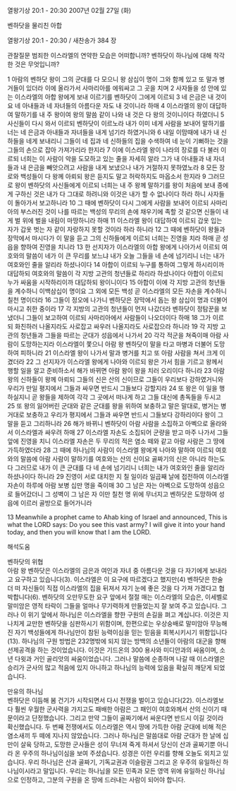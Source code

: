 열왕기상 20:1 - 20:30 
2007년 02월 27일 (화)

벤하닷을 물리친 아합



열왕기상 20:1 - 20:30 / 새찬송가 384 장


관찰질문
범죄한 이스라엘의 연약한 모습은 어떠합니까?
벤하닷이 하나님에 대해 착각한 것은 무엇입니까?

1 아람의 벤하닷 왕이 그의 군대를 다 모으니 왕 삼십이 명이 그와 함께 있고 또 말과 병거들이 있더라 이에 올라가서 사마리아를 에워싸고 그 곳을 치며 2 사자들을 성 안에 있는 이스라엘의 아합 왕에게 보내 이르기를 벤하닷이 그에게 이르되 3 네 은금은 내 것이요 네 아내들과 네 자녀들의 아름다운 자도 내 것이니라 하매 4 이스라엘의 왕이 대답하여 말하기를 내 주 왕이여 왕의 말씀 같이 나와 내 것은 다 왕의 것이니이다 하였더니 5 사신들이 다시 와서 이르되 벤하닷이 이르노라 내가 이미 네게 사람을 보내어 말하기를 너는 네 은금과 아내들과 자녀들을 내게 넘기라 하였거니와 6 내일 이맘때에 내가 내 신하들을 네게 보내리니 그들이 네 집과 네 신하들의 집을 수색하여 네 눈이 기뻐하는 것을 그들의 손으로 잡아 가져가리라 한지라 7 이에 이스라엘 왕이 나라의 장로를 다 불러 이르되 너희는 이 사람이 악을 도모하고 있는 줄을 자세히 알라 그가 내 아내들과 내 자녀들과 내 은금을 빼앗으려고 사람을 내게 보냈으나 내가 거절하지 못하였노라 8 모든 장로와 백성들이 다 왕께 아뢰되 왕은 듣지도 말고 허락하지도 마옵소서 한지라 9 그러므로 왕이 벤하닷의 사신들에게 이르되 너희는 내 주 왕께 말하기를 왕이 처음에 보내 종에게 구하신 것은 내가 다 그대로 하려니와 이것은 내가 할 수 없나이다 하라 하니 사자들이 돌아가서 보고하니라  10 그 때에 벤하닷이 다시 그에게 사람을 보내어 이르되 사마리아의 부스러진 것이 나를 따르는 백성의 무리의 손에 채우기에 족할 것 같으면 신들이 내게 벌 위에 벌을 내림이 마땅하니라 하매 11 이스라엘 왕이 대답하여 이르되 갑옷 입는 자가 갑옷 벗는 자 같이 자랑하지 못할 것이라 하라 하니라 12 그 때에 벤하닷이 왕들과 장막에서 마시다가 이 말을 듣고 그의 신하들에게 이르되 너희는 진영을 치라 하매 곧 성읍을 향하여 진영을 치니라 13 한 선지자가 이스라엘의 아합 왕에게 나아가서 이르되 여호와의 말씀이 네가 이 큰 무리를 보느냐 내가 오늘 그들을 네 손에 넘기리니 너는 내가 여호와인 줄을 알리라 하셨나이다 14 아합이 이르되 누구를 통하여 그렇게 하시리이까 대답하되 여호와의 말씀이 각 지방 고관의 청년들로 하리라 하셨나이다 아합이 이르되 누가 싸움을 시작하리이까 대답하되 왕이니이다 15 아합이 이에 각 지방 고관의 청년들을 계수하니 이백삼십이 명이요 그 외에 모든 백성 곧 이스라엘의 모든 자손을 계수하니 칠천 명이더라 16 그들이 정오에 나가니 벤하닷은 장막에서 돕는 왕 삼십이 명과 더불어 마시고 취한 중이라 17 각 지방의 고관의 청년들이 먼저 나갔더라 벤하닷이 정탐꾼을 보냈더니 그들이 보고하여 이르되 사마리아에서 사람들이 나오더이다 하매 18 그가 이르되 화친하러 나올지라도 사로잡고 싸우러 나올지라도 사로잡으라 하니라 19 각 지방 고관의 청년들과 그들을 따르는 군대가 성읍에서 나가서   20 각각 적군을 쳐죽이매 아람 사람이 도망하는지라 이스라엘이 쫓으니 아람 왕 벤하닷이 말을 타고 마병과 더불어 도망하여 피하니라 21 이스라엘 왕이 나가서 말과 병거를 치고 또 아람 사람을 쳐서 크게 이겼더라 22 그 선지자가 이스라엘 왕에게 나아와 이르되 왕은 가서 힘을 기르고 왕께서 행할 일을 알고 준비하소서 해가 바뀌면 아람 왕이 왕을 치러 오리이다 하니라 23 아람 왕의 신하들이 왕께 아뢰되 그들의 신은 산의 신이므로 그들이 우리보다 강하였거니와 우리가 만일 평지에서 그들과 싸우면 반드시 그들보다 강할지라 24 또 왕은 이 일을 행하실지니 곧 왕들을 제하여 각각 그 곳에서 떠나게 하고 그들 대신에 총독들을 두시고 25 또 왕의 잃어버린 군대와 같은 군대를 왕을 위하여 보충하고 말은 말대로, 병거는 병거대로 보충하고 우리가 평지에서 그들과 싸우면 반드시 그들보다 강하리이다 왕이 그 말을 듣고 그리하니라 26 해가 바뀌니 벤하닷이 아람 사람을 소집하고 아벡으로 올라와서 이스라엘과 싸우려 하매 27 이스라엘 자손도 소집되어 군량을 받고 마주 나가서 그들 앞에 진영을 치니 이스라엘 자손은 두 무리의 적은 염소 떼와 같고 아람 사람은 그 땅에 가득하였더라 28 그 때에 하나님의 사람이 이스라엘 왕에게 나아와 말하여 이르되 여호와의 말씀에 아람 사람이 말하기를 여호와는 산의 신이요 골짜기의 신은 아니라 하는도다 그러므로 내가 이 큰 군대를 다 네 손에 넘기리니 너희는 내가 여호와인 줄을 알리라 하셨나이다 하니라 29 진영이 서로 대치한 지 칠 일이라 일곱째 날에 접전하여 이스라엘 자손이 하루에 아람 보병 십만 명을 죽이매 30 그 남은 자는 아벡으로 도망하여 성읍으로 들어갔더니 그 성벽이 그 남은 자 이만 칠천 명 위에 무너지고 벤하닷은 도망하여 성읍에 이르러 골방으로 들어가니라  

13 Meanwhile a prophet came to Ahab king of Israel and announced, This is what the LORD says: Do you see this vast army? I will give it into your hand today, and then you will know that I am the LORD.

해석도움





벤하닷의 위협  
아람 왕 벤하닷은 이스라엘의 금은과 여인과 자녀 중 아름다운 것을 다 자기에게 보내라고 요구하고 있습니다(3). 이스라엘은 이 요구에 따르겠다고 했지만(4) 벤하닷은 한술 더 떠 자신들이 직접 이스라엘의 집을 뒤져서 자기 눈에 좋은 것을 다 가져 가겠다고 협박합니다(6). 벤하닷의 오만무도한 요구 앞에서 절절 매는 이스라엘의 모습은, 이세벨로 말미암은 영적 타락이 그들을 얼마나 무기력하게 만들었는지 잘 보여 주고 있습니다. 그러나 이 위기 앞에서 하나님은 이스라엘을 향한 구원의 손길을 펴고 계십니다. 이것은 지나치게 교만한 벤하닷을 심판하시기 위함이며, 한편으로는 우상숭배로 말미암아 무능해진 자기 백성들에게 하나님만이 참된 능력이심을 믿는 믿음을 회복시키시기 위함입니다(13). 하나님의 구원 방법은 232명밖에 되지 않는 방백의 소년들이 아람의 대군을 향해 선제공격을 하는 것이었습니다. 이것은 기드온의 300 용사와 미디안과의 싸움이며, 소년 다윗과 거인 골리앗의 싸움이었습니다. 그러나 말씀에 순종하며 나갈 때 이스라엘은 승리가 군사의 많고 적음에 있지 아니하고 하나님의 능력에 있음을 확실히 깨닫게 되었습니다.  

만유의 하나님  
벤하닷은 이듬해 봄 건기가 시작되면서 다시 전쟁을 벌이고 있습니다(22). 이스라엘보다 훨씬 우월한 군사력을 가지고도 패배한 아람은 그 패인이 여호와께서 산의 신이기 때문이라고 단정했습니다. 그리고 만약 그들이 골짜기에서 싸운다면 반드시 이길 것이라 확신했습니다. 두 번째 전쟁에서도 이스라엘은 역시 땅에 가득한 아람 군대에 비해 적은 염소새끼 두 떼에 지나지 않았습니다. 그러나 하나님은 말씀대로 아람 군대가 한 날에 십만이 살육 당하고, 도망한 군사들은 성이 무너져 죽게 하셔서 당신이 산과 골짜기뿐 아니라 온 우주의 하나님이심을 보여 주셨습니다. 성경은 이런 우리를 향해 오늘도 외치고 있습니다. 우리 하나님은 산과 골짜기, 기독교권과 이슬람권 그리고 온 우주의 유일하신 하나님이시라고 말입니다. 우리는 하나님을 모든 민족과 모든 영역 위에 유일하신 하나님으로 인정하고, 그분의 구원을 온 땅에 드러내는 사람이 되어야 합니다.